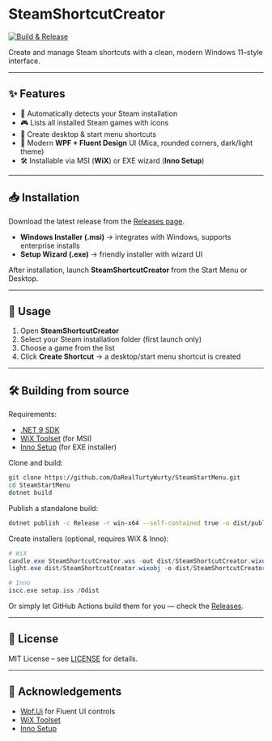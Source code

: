 ﻿# SteamShortcutCreator

[![Build & Release](https://github.com/DaRealTurtyWurty/SteamStartMenu/actions/workflows/release.yml/badge.svg)](https://github.com/DaRealTurtyWurty/SteamStartMenu/actions)

Create and manage Steam shortcuts with a clean, modern Windows 11–style interface.

---

## ✨ Features

* 📂 Automatically detects your Steam installation
* 🎮 Lists all installed Steam games with icons
* 📌 Create desktop & start menu shortcuts
* 🌙 Modern **WPF + Fluent Design** UI (Mica, rounded corners, dark/light theme)
* 🛠 Installable via MSI (**WiX**) or EXE wizard (**Inno Setup**)

---

## 📥 Installation

Download the latest release from the [Releases page](https://github.com/DaRealTurtyWurty/SteamStartMenu/releases).

* **Windows Installer (.msi)** → integrates with Windows, supports enterprise installs
* **Setup Wizard (.exe)** → friendly installer with wizard UI

After installation, launch **SteamShortcutCreator** from the Start Menu or Desktop.

---

## 🚀 Usage

1. Open **SteamShortcutCreator**
2. Select your Steam installation folder (first launch only)
3. Choose a game from the list
4. Click **Create Shortcut** → a desktop/start menu shortcut is created

---

## 🛠 Building from source

Requirements:

* [.NET 9 SDK](https://dotnet.microsoft.com/)
* [WiX Toolset](https://wixtoolset.org/) (for MSI)
* [Inno Setup](https://jrsoftware.org/isinfo.php) (for EXE installer)

Clone and build:

```bash
git clone https://github.com/DaRealTurtyWurty/SteamStartMenu.git
cd SteamStartMenu
dotnet build
```

Publish a standalone build:

```bash
dotnet publish -c Release -r win-x64 --self-contained true -o dist/publish
```

Create installers (optional, requires WiX & Inno):

```powershell
# WiX
candle.exe SteamShortcutCreator.wxs -out dist/SteamShortcutCreator.wixobj
light.exe dist/SteamShortcutCreator.wixobj -o dist/SteamShortcutCreator.msi -b dist/publish

# Inno
iscc.exe setup.iss /Odist
```

Or simply let GitHub Actions build them for you — check the [Releases](https://github.com/DaRealTurtyWurty/SteamStartMenu/releases).

---

## 📜 License

MIT License – see [LICENSE](LICENSE) for details.

---

## 🙌 Acknowledgements

* [Wpf.Ui](https://github.com/lepoco/wpfui) for Fluent UI controls
* [WiX Toolset](https://wixtoolset.org/)
* [Inno Setup](https://jrsoftware.org/)
